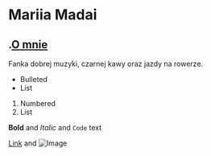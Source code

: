 # Mariia Madai
## .[O mnie]()

Fanka dobrej muzyki, czarnej kawy oraz jazdy na rowerze.


- Bulleted
- List

1. Numbered
2. List

**Bold** and _Italic_ and `Code` text

[Link](url) and ![Image](src)
